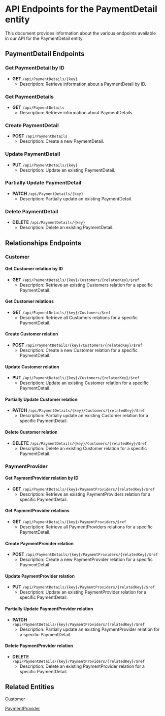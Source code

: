# API Endpoints for the PaymentDetail entity

This document provides information about the various endpoints available in our API for the PaymentDetail entity.

## PaymentDetail Endpoints

### Get PaymentDetail by ID
- **GET** `/api/PaymentDetails/{key}`
  - Description: Retrieve information about a PaymentDetail by ID.
  
### Get PaymentDetails
- **GET** `/api/PaymentDetails`
  - Description: Retrieve information about PaymentDetails.

### Create PaymentDetail
- **POST** `/api/PaymentDetails`
  - Description: Create a new PaymentDetail.

### Update PaymentDetail
- **PUT** `/api/PaymentDetails/{key}`
  - Description: Update an existing PaymentDetail.

### Partially Update PaymentDetail
- **PATCH** `/api/PaymentDetails/{key}`
  - Description: Partially update an existing PaymentDetail.
 
### Delete PaymentDetail
- **DELETE** `/api/PaymentDetails/{key}`
  - Description: Delete an existing PaymentDetail.

## Relationships Endpoints

### Customer

#### Get Customer relation by ID
- **GET** `/api/PaymentDetails/{key}/Customers/{relatedKey}/$ref`
  - Description: Retrieve an existing Customers relation for a specific PaymentDetail.

#### Get Customer relations
- **GET** `/api/PaymentDetails/{key}/Customers/$ref`
  - Description: Retrieve all Customers relations for a specific PaymentDetail.
  
#### Create Customer relation
- **POST** `/api/PaymentDetails/{key}/Customers/{relatedKey}/$ref`
  - Description: Create a new Customer relation for a specific PaymentDetail.
  
#### Update Customer relation
- **PUT** `/api/PaymentDetails/{key}/Customers/{relatedKey}/$ref`
  - Description: Update an existing Customer relation for a specific PaymentDetail.
  
#### Partially Update Customer relation
- **PATCH** `/api/PaymentDetails/{key}/Customers/{relatedKey}/$ref`
  - Description: Partially update an existing Customer relation for a specific PaymentDetail.

#### Delete Customer relation
- **DELETE** `/api/PaymentDetails/{key}/Customers/{relatedKey}/$ref`
  - Description: Delete an existing Customer relation for a specific PaymentDetail.

### PaymentProvider

#### Get PaymentProvider relation by ID
- **GET** `/api/PaymentDetails/{key}/PaymentProviders/{relatedKey}/$ref`
  - Description: Retrieve an existing PaymentProviders relation for a specific PaymentDetail.

#### Get PaymentProvider relations
- **GET** `/api/PaymentDetails/{key}/PaymentProviders/$ref`
  - Description: Retrieve all PaymentProviders relations for a specific PaymentDetail.
  
#### Create PaymentProvider relation
- **POST** `/api/PaymentDetails/{key}/PaymentProviders/{relatedKey}/$ref`
  - Description: Create a new PaymentProvider relation for a specific PaymentDetail.
  
#### Update PaymentProvider relation
- **PUT** `/api/PaymentDetails/{key}/PaymentProviders/{relatedKey}/$ref`
  - Description: Update an existing PaymentProvider relation for a specific PaymentDetail.
  
#### Partially Update PaymentProvider relation
- **PATCH** `/api/PaymentDetails/{key}/PaymentProviders/{relatedKey}/$ref`
  - Description: Partially update an existing PaymentProvider relation for a specific PaymentDetail.

#### Delete PaymentProvider relation
- **DELETE** `/api/PaymentDetails/{key}/PaymentProviders/{relatedKey}/$ref`
  - Description: Delete an existing PaymentProvider relation for a specific PaymentDetail.

## Related Entities

[Customer](CustomerEndpoints.md)

[PaymentProvider](PaymentProviderEndpoints.md)
